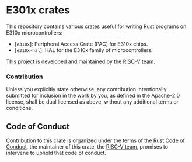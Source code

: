 # E301x crates

This repository contains various crates useful for writing Rust programs on E310x microcontrollers:

* [`e310x`]: Peripheral Access Crate (PAC) for E310x chips.
* [`e310x-hal`]: HAL for the E310x family of microcontrollers.

This project is developed and maintained by the [RISC-V team][team].

### Contribution

Unless you explicitly state otherwise, any contribution intentionally submitted for inclusion in the
work by you, as defined in the Apache-2.0 license, shall be dual licensed as above, without any
additional terms or conditions.

## Code of Conduct

Contribution to this crate is organized under the terms of the [Rust Code of
Conduct][CoC], the maintainer of this crate, the [RISC-V team][team], promises
to intervene to uphold that code of conduct.

[`riscv`]: https://crates.io/crates/e310x
[team]: https://github.com/rust-embedded/wg#the-risc-v-team
[CoC]: CODE_OF_CONDUCT.md
